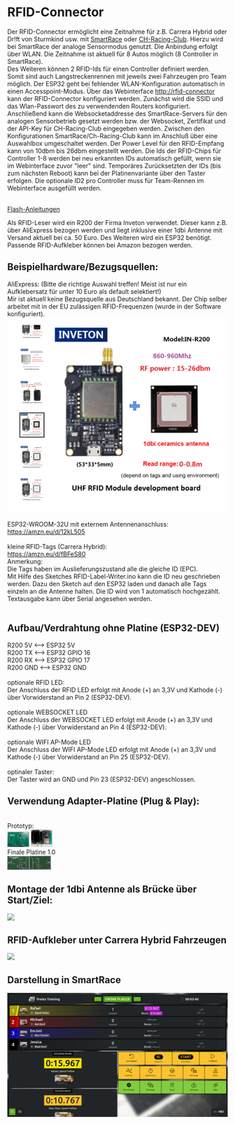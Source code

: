 # RFID-Connector

Der RFID-Connector ermöglicht eine Zeitnahme für z.B. Carrera Hybrid oder Dr!ft von Sturmkind usw. mit <a href="https://www.smartrace.de/">SmartRace</a> oder <a href="https://carrera-hybrid-racing-club.de/">CH-Racing-Club</a>. Hierzu wird bei SmartRace der analoge Sensormodus genutzt. Die Anbindung erfolgt über WLAN. Die Zeitnahme ist aktuell für 8 Autos möglich (8 Controller in SmartRace).<br>
Des Weiteren können 2 RFID-Ids für einen Controller definiert werden. Somit sind auch Langstreckenrennen mit jeweils zwei Fahrzeugen pro Team möglich.
Der ESP32 geht bei fehlender WLAN-Konfiguration automatisch in einen Accesspoint-Modus.
Über das Webinterface <a href="http://rfid-connector">http://rfid-connector</a> kann der RFID-Connector konfiguriert werden.
Zunächst wird die SSID und das Wlan-Passwort des zu verwendenden Routers konfiguriert. Anschließend kann die Websocketaddresse des SmartRace-Servers für den analogen Sensorbetrieb gesetzt werden bzw. der Websocket, Zertifikat und der API-Key für CH-Racing-Club eingegeben werden. Zwischen den Konfigurationen SmartRace/Ch-Racing-Club kann im Anschluß über eine Auswahlbox umgeschaltet werden.
Der Power Level für den RFID-Empfang kann von 10dbm bis 26dbm eingestellt werden.
Die Ids der RFID-Chips für Controller 1-8 werden bei neu erkannten IDs automatisch gefüllt, wenn sie im Webinterface zuvor "leer" sind. Temporäres Zurücksetzten der IDs (bis zum nächsten Reboot) kann bei der Platinenvariante über den Taster erfolgen.
Die optionale ID2 pro Controller muss für Team-Rennen im Webinterface ausgefüllt werden.<br><br>


<a href="./script-flasher/README.md">Flash-Anleitungen</a>

Als RFID-Leser wird ein R200 der Firma Inveton verwendet. Dieser kann z.B. über AliExpress bezogen werden und liegt inklusive einer 1dbi Antenne mit Versand aktuell bei ca. 50 Euro. 
Des Weiteren wird ein ESP32 benötigt.
Passende RFID-Aufkleber können bei Amazon bezogen werden.

## Beispielhardware/Bezugsquellen:

AliExpress: (Bitte die richtige Auswahl treffen! Meist ist nur ein Aufklebersatz für unter 10 Euro als default selektiert!)<br>
Mir ist aktuell keine Bezugsquelle aus Deutschland bekannt. Der Chip selber arbeitet mit in der EU zulässigen RFID-Frequenzen (wurde in der Software konfiguriert).
<img src="../images/Invelion_R200_1dbi.png"/>
<br><br>
ESP32-WROOM-32U mit externem Antennenanschluss:<br>
https://amzn.eu/d/12kL505
<br><br>
kleine RFID-Tags (Carrera Hybrid):<br>
https://amzn.eu/d/fBFeS80
<br>Anmerkung:<br>
Die Tags haben im Auslieferungszustand alle die gleiche ID (EPC).<br>
Mit Hilfe des Sketches RFID-Label-Writer.ino  kann die ID neu geschrieben werden. Dazu den Sketch auf den ESP32 laden und danach alle Tags einzeln an die Antenne halten. Die ID wird von 1 automatisch hochgezählt. Textausgabe kann über Serial angesehen werden.
<br><br>

## Aufbau/Verdrahtung ohne Platine (ESP32-DEV)
R200 5V <--> ESP32 5V<br>
R200 TX <--> ESP32 GPIO 16<br>
R200 RX <--> ESP32 GPIO 17<br>
R200 GND <--> ESP32 GND<br><br>
optionale RFID LED:<br> 
Der Anschluss der RFID LED erfolgt mit Anode (+) an 3,3V und Kathode (-) über Vorwiderstand an Pin 2 (ESP32-DEV).<br><br>
optionale WEBSOCKET LED<br>
Der Anschluss der WEBSOCKET LED erfolgt mit Anode (+) an 3,3V und Kathode (-) über Vorwiderstand an Pin 4 (ESP32-DEV).<br><br> 
optionale WIFI AP-Mode LED<br>
Der Anschluss der WIFI AP-Mode LED erfolgt mit Anode (+) an 3,3V und Kathode (-) über Vorwiderstand an Pin 25 (ESP32-DEV).<br><br>
optinaler Taster:<br>
Der Taster wird an GND und Pin 23 (ESP32-DEV) angeschlossen.<br>

## Verwendung Adapter-Platine (Plug & Play):<br>
<br>Prototyp:<br>
<img src="../images/RFID-Connector_Platine_vorne.jpg" width=50vw/>
<img src="../images/RFID-Connector_Platine_hinten.jpg" width=50vw/>
<br>Finale Platine 1.0<br>
<img src="../KiCad/RFID-Connector/RFID-Connector_Front.jpg" width=50vw/><img src="../KiCad/RFID-Connector/RFID-Connector_Back.jpg" width=50vw/>



## Montage der 1dbi Antenne als Brücke über Start/Ziel:

<img src="../images/Start_Ziel_Antenne.jpg"/>

## RFID-Aufkleber unter Carrera Hybrid Fahrzeugen
<img src="../images/Sensoren_Auto.jpg" max-height=33vh/>

## Darstellung in SmartRace
<img src="../images/SmartRace.png"/>
